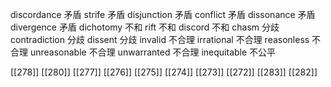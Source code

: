 




discordance 矛盾
strife 矛盾
disjunction 矛盾
conflict 矛盾
dissonance 矛盾
divergence 矛盾
dichotomy 不和
rift 不和
discord 不和
chasm 分歧
contradiction 分歧
dissent 分歧
invalid 不合理
irrational 不合理
reasonless 不合理
unreasonable 不合理
unwarranted 不合理
inequitable 不公平

[[278]]
[[280]]
[[277]]
[[276]]
[[275]]
[[274]]
[[273]]
[[272]]
[[283]]
[[282]]